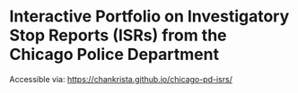 # Interactive Portfolio on Investigatory Stop Reports (ISRs) from the Chicago Police Department

Accessible via: https://chankrista.github.io/chicago-pd-isrs/